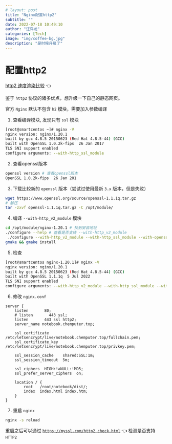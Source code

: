 ```yaml
---
# layout: post
title: "Nginx配置http2"
subtitle: ""
date: 2022-07-18 10:49:10
author: "汪洋龙"
categories: [Tech]
image: "img/coffee-bg.jpg"
description: "是时候升级了"
---
```



# 配置http2

[http2 速度渲染比较](https://http2.akamai.com/demo) 👈


鉴于 `http2` 协议的诸多优点，想升级一下自己的静态网页。

官方 `Nginx` 默认不包含 `h2` 模块，需要加入参数编译

1. 查看编译模块, 发现只有 `ssl` 模块

``` bash {6}
[root@smartcentos ~]# nginx -V
nginx version: nginx/1.20.1
built by gcc 4.8.5 20150623 (Red Hat 4.8.5-44) (GCC)
built with OpenSSL 1.0.2k-fips  26 Jan 2017
TLS SNI support enabled
configure arguments: --with-http_ssl_module
```

2. 查看openssl版本

``` bash
openssl version # 查看openssl版本
OpenSSL 1.0.2k-fips  26 Jan 201
```

3. 下载比较新的 `openssl` 版本（尝试过使用最新 `3.x` 版本，但是失败）

``` bash
wget https://www.openssl.org/source/openssl-1.1.1q.tar.gz
# 解压
tar -zxvf openssl-1.1.1q.tar.gz -C /opt/module/
```


4. 编译 `--with-http_v2_module` 模块

``` bash
cd /opt/module/nginx-1.20.1 # 找到安装地址
./configure --help # 查看是否支持 --with-http_v2_module 
 ./configure --with-http_v2_module --with-http_ssl_module --with-openssl=/opt/module/openssl-1.1.1q # 别忘记之前添加的模块
gmake && gmake install
```

5. 检查

``` bash {6}
[root@smartcentos nginx-1.20.1]# nginx -V
nginx version: nginx/1.20.1
built by gcc 4.8.5 20150623 (Red Hat 4.8.5-44) (GCC)
built with OpenSSL 1.1.1q  5 Jul 2022
TLS SNI support enabled
configure arguments: --with-http_v2_module --with-http_ssl_module --with-openssl=/opt/module/openssl-1.1.1q
```

6. 修改 `nginx.conf`

``` {4}
server {
    listen       80;
    # listen       443 ssl;
    listen       443 ssl http2;
    server_name notebook.chemputer.top;

    ssl_certificate      /etc/letsencrypt/live/notebook.chemputer.top/fullchain.pem;
    ssl_certificate_key  /etc/letsencrypt/live/notebook.chemputer.top/privkey.pem;

    ssl_session_cache    shared:SSL:1m;
    ssl_session_timeout  5m;

    ssl_ciphers  HIGH:!aNULL:!MD5;
    ssl_prefer_server_ciphers  on;

    location / {
        root   /root/notebook/dist/;
        index  index.html index.htm;
    }
}
```

7. 重启 `nginx`

``` bash
nginx -s reload
```

重启之后可以通过 [`https://myssl.com/http2_check.html`](https://myssl.com/http2_check.html) 👈 检测是否支持 `HTTP2`
